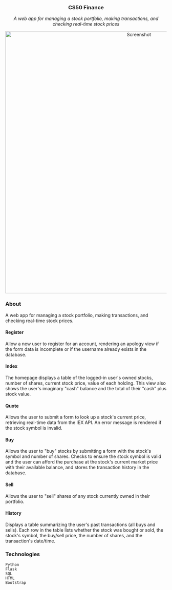 <br/>
<div align="center">
  <h3 align="center">CS50 Finance</h3>
  <p align="center"><i>A web app for managing a stock portfolio, making transactions, and checking real-time stock prices</i></p>
    <img width="819" alt="Screenshot" src="https://github.com/ArcticKangaroo/CS50-Finance/assets/62847649/94e8eb81-0ec1-464e-b3aa-24df1a8eec46">
</div>

### About
A web app for managing a stock portfolio, making transactions, and checking real-time stock prices.

#### Register
Allow a new user to register for an account, rendering an apology view if the form data is incomplete or if the username already exists in the database.

#### Index
The homepage displays a table of the logged-in user's owned stocks, number of shares, current stock price, value of each holding. This view also shows the user's imaginary "cash" balance and the total of their "cash" plus stock value.

#### Quote
Allows the user to submit a form to look up a stock's current price, retrieving real-time data from the IEX API. An error message is rendered if the stock symbol is invalid.

#### Buy
Allows the user to "buy" stocks by submitting a form with the stock's symbol and number of shares. Checks to ensure the stock symbol is valid and the user can afford the purchase at the stock's current market price with their available balance, and stores the transaction history in the database.

#### Sell
Allows the user to "sell" shares of any stock currently owned in their portfolio.

#### History
Displays a table summarizing the user's past transactions (all buys and sells). Each row in the table lists whether the stock was bought or sold, the stock's symbol, the buy/sell price, the number of shares, and the transaction's date/time.

### Technologies
    Python
    Flask  
    SQL
    HTML
    Bootstrap
